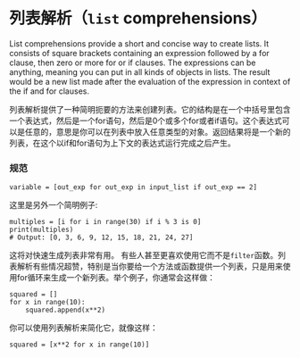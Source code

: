 # 列表解析（```list``` comprehensions）

List comprehensions provide a short and concise way to create lists. It consists of square brackets containing an expression followed by a for clause, then zero or more for or if clauses. The expressions can be anything, meaning you can put in all kinds of objects in lists. The result would be a new list made after the evaluation of the expression in context of the if and for clauses.

列表解析提供了一种简明扼要的方法来创建列表。它的结构是在一个中括号里包含一个表达式，然后是一个for语句，然后是0个或多个for或者if语句。这个表达式可以是任意的，意思是你可以在列表中放入任意类型的对象。返回结果将是一个新的列表，在这个以if和for语句为上下文的表达式运行完成之后产生。


### 规范

```
variable = [out_exp for out_exp in input_list if out_exp == 2]
```

这里是另外一个简明例子:
```
multiples = [i for i in range(30) if i % 3 is 0]
print(multiples)
# Output: [0, 3, 6, 9, 12, 15, 18, 21, 24, 27]
```

这将对快速生成列表非常有用。 有些人甚至更喜欢使用它而不是```filter```函数。列表解析有些情况超赞，特别是当你要给一个方法或函数提供一个列表，只是用来使用for循环来生成一个新列表。举个例子，你通常会这样做：
```
squared = []
for x in range(10):
    squared.append(x**2)
```

你可以使用列表解析来简化它，就像这样：

```
squared = [x**2 for x in range(10)]
```